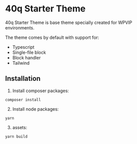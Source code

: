 # 40q Starter Theme
40q Starter Theme is base theme specially created for WPVIP environments.

The theme comes by default with support for:
* Typescript
* Single-file block
* Block handler
* Tailwind

## Installation
1. Install composer packages:
```
composer install
```
2. Install node packages:
```
yarn
```
3.  assets:
```
yarn build
```